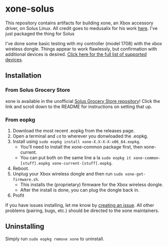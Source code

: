 # xone-solus
This repository contains artifacts for building xone, an Xbox accessory driver, on Solus Linux. All credit goes to medusalix for his work [here](https://github.com/medusalix/xone). I've just packaged the thing for Solus

I've done some basic testing with my controller (model 1708) with the xbox wireless dongle. Things appear to work flawlessly, but confirmation with additional devices is desired. [Click here for the full list of supported devices](https://github.com/medusalix/xone#supported-devices).

## Installation

### From Solus Grocery Store
xone is available in the unofficial [Solus Grocery Store repository](https://gitlab.com/solus-grocery-store/solus-grocery-store)! Click the link and scroll down to the README for instructions on setting that up.

### From eopkg
1. Download the most recent .eopkg from the releases page.
2. Open a terminal and `cd` to wherever you donwloaded the .eopkg.
3. Install using `sudo eopkg install xone-X.X-X-X-x86_64.eopkg`.
    - You'll need to install the xone-common package first, then xone-current.
    - You can put both on the same line a la `sudo eopkg it xone-common-[stuff].eopkg xone-current-[stuff].eopkg`.
4. Reboot.
5. Unplug your Xbox wireless dongle and then run `sudo xone-get-firmware.sh`.
    - This installs the (proprietary) firmware for the Xbox wireless dongle.
    - After the install is done, you can plug the dongle back in.
6. Profit

If you have issues installing, let me know by [creating an issue](https://github.com/infinitymdm/xone-solus/issues). All other problems (pairing, bugs, etc.) should be directed to the xone maintainers.

## Uninstalling
Simply run `sudo eopkg remove xone` to uninstall.
